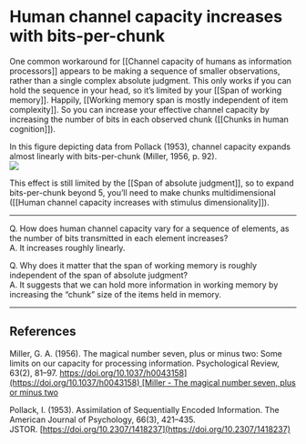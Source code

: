 # Human channel capacity increases with bits-per-chunk

One common workaround for [[Channel capacity of humans as information processors]] appears to be making a sequence of smaller observations, rather than a single complex absolute judgment. This only works if you can hold the sequence in your head, so it’s limited by your [[Span of working memory]]. Happily, [[Working memory span is mostly independent of item complexity]]. So you can increase your effective channel capacity by increasing the number of bits in each observed chunk ([[Chunks in human cognition]]).

In this figure depicting data from Pollack (1953), channel capacity expands almost linearly with bits-per-chunk (Miller, 1956, p. 92).  
![](https://notes.andymatuschak.org/D1D6C134-0ADF-461B-A6CB-3207BCE86933.png)

This effect is still limited by the [[Span of absolute judgment]], so to expand bits-per-chunk beyond 5, you’ll need to make chunks multidimensional ([[Human channel capacity increases with stimulus dimensionality]]).

---

Q. How does human channel capacity vary for a sequence of elements, as the number of bits transmitted in each element increases?  
A. It increases roughly linearly.

Q. Why does it matter that the span of working memory is roughly independent of the span of absolute judgment?  
A. It suggests that we can hold more information in working memory by increasing the “chunk” size of the items held in memory.

---

## References

Miller, G. A. (1956). The magical number seven, plus or minus two: Some limits on our capacity for processing information. Psychological Review, 63(2), 81–97. [https://doi.org/10.1037/h0043158](https://doi.org/10.1037/h0043158) [Miller - The magical number seven, plus or minus two](https://notes.andymatuschak.org/zNCrrN6aGXeuiVXgnoiT7ND)

Pollack, I. (1953). Assimilation of Sequentially Encoded Information. The American Journal of Psychology, 66(3), 421–435. JSTOR. [https://doi.org/10.2307/1418237](https://doi.org/10.2307/1418237)